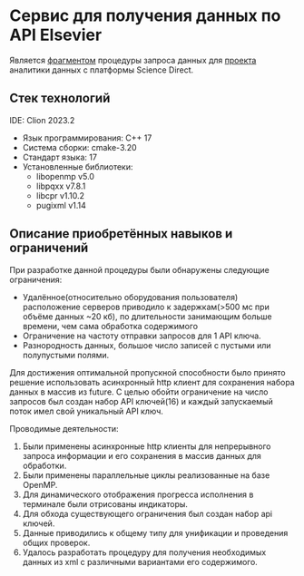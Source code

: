 # Сервис для получения данных по API Elsevier
Является [фрагментом](https://github.com/AlexanderMeynik/dataAnalyticProject/blob/master/documentation/Architecture.md#3-%D1%8D%D1%82%D0%B0%D0%BF)
процедуры запроса данных для [проекта](https://github.com/AlexanderMeynik/dataAnalyticProject) аналитики данных с платформы Science Direct.

## Cтек технологий
IDE: Clion 2023.2
- Язык программирования: С++ 17
- Система сборки: cmake-3.20
- Стандарт языка: 17
- Установленные библиотеки:
  - libopenmp v5.0
  - libpqxx v7.8.1
  - libcpr v1.10.2
  - pugixml v1.14

## Описание приобретённых навыков и ограничений
При разработке данной процедуры были обнаружены следующие ограничения:
- Удалённое(относительно оборудования пользователя) расположение серверов приводило к задержкам(>500 мс  при объёме данных ~20 кб), по длительности занимающим больше времени, чем сама обработка содержимого 
- Ограничение на частоту отправки запросов для 1 API ключа.
- Разнородность данных, большое число записей с пустыми или полупустыми полями.

Для достижения оптимальной пропускной способности было принято решение использовать асинхронный http клиент
 для сохранения набора данных в массив из future.
С целью обойти ограничение на число запросов был создан набор API ключей(16) и каждый запускаемый поток имел свой уникальный API ключ.


Проводимые деятельности:
1. Были применены асинхронные http клиенты для непрерывного запроса информации и его сохранения в массив данных для обработки.
2. Были применены параллельные циклы реализованные на базе OpenMP.
3. Для динамического отображения прогресса исполнения в терминале были отрисованы индикаторы.
4. Для обхода существующего ограничения был создан набор api ключей.
5. Данные приводились к общему типу для унификации и проведения общих проверок.
6. Удалось разработать процедуру для получения необходимых данных из xml с различными вариантами его содержимого.
